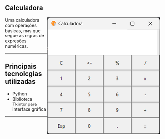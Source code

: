 ## Calculadora


<p><img align="right" src="https://github.com/0Kunz/PROJETOS/blob/main/Calculadora/apresentação/calculadora.png"/></p>


<p>Uma calculadora com operações básicas, mas que segue as regras de expresões numéricas.</p>
<hr>

## Principais tecnologias utilizadas

* Python
* Biblioteca Tkinter para interface gráfica
  
<hr>
</body>
